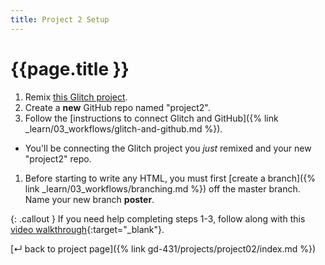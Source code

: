 ```yaml
---
title: Project 2 Setup
---
```


# {{page.title }}

1. Remix [this Glitch project](https://glitch.com/edit/#!/mica-sass-starter).
1. Create a **new** GitHub repo named "project2".
1. Follow the [instructions to connect Glitch and GitHub]({% link _learn/03_workflows/glitch-and-github.md %}).
  - You'll be connecting the Glitch project you _just_ remixed and your new "project2" repo.
1. Before starting to write any HTML, you must first [create a branch]({% link _learn/03_workflows/branching.md %}) off the master branch. Name your new branch <b>poster</b>.

{: .callout }
If you need help completing steps 1-3, follow along with this [video walkthrough](https://loom.com/share/folder/779298f8d2a9447e9d2030228720b72a){:target="_blank"}.

[&#x21b5; back to project page]({% link gd-431/projects/project02/index.md %})
